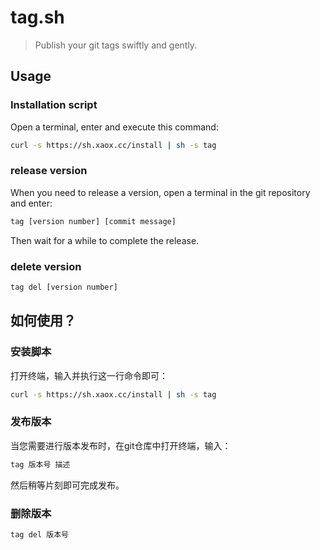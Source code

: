# tag.sh

> Publish your git tags swiftly and gently.

## Usage

### Installation script

Open a terminal, enter and execute this command:

```sh
curl -s https://sh.xaox.cc/install | sh -s tag
```

### release version

When you need to release a version, open a terminal in the git repository and enter:

```sh
tag [version number] [commit message]
```

Then wait for a while to complete the release.

### delete version

```sh
tag del [version number]
```

## 如何使用？

### 安装脚本

打开终端，输入并执行这一行命令即可：

```sh
curl -s https://sh.xaox.cc/install | sh -s tag
```

### 发布版本

当您需要进行版本发布时，在git仓库中打开终端，输入：

```sh
tag 版本号 描述
```

然后稍等片刻即可完成发布。


### 删除版本

```sh
tag del 版本号
```

